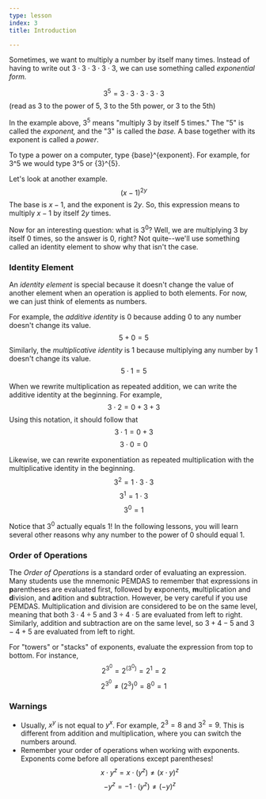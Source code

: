 ```yaml
---
type: lesson
index: 3
title: Introduction

---
```


Sometimes, we want to multiply a number by itself many times. Instead of having to write out $3\cdot3\cdot3\cdot3\cdot3$, we can use something called *exponential form.*

$$3^5=3\cdot3\cdot3\cdot3\cdot3$$
(read as 3 to the power of 5, 3 to the 5th power, or 3 to the 5th)

In the example above, $3^5$ means "multiply 3 by itself 5 times." The "$5$" is called the *exponent,* and the "$3$" is called the *base.* A base together with its exponent is called a *power*.

To type a power on a computer, type {base}^{exponent}. For example, for $3$^$5$ we would type $3$^$5$ or {$3$}^{$5$}. 

Let's look at another example. 
$$(x-1)^{2y}$$
The base is $x-1$, and the exponent is $2y$. So, this expression means to multiply $x-1$ by itself $2y$ times.

Now for an interesting question: what is $3^0$? Well, we are multiplying $3$ by itself $0$ times, so the answer is $0$, right? Not quite--we'll use something called an identity element to show why that isn't the case. 

### Identity Element
An *identity element* is special because it doesn't change the value of another element when an operation is applied to both elements. For now, we can just think of elements as numbers. 

For example, the *additive identity* is 0 because adding 0 to any number doesn't change its value. 
$$5+0=5$$
Similarly, the *multiplicative identity* is 1 because multiplying any number by 1 doesn't change its value.  
$$5\cdot1=5$$

When we rewrite multiplication as repeated addition, we can write the additive identity at the beginning. For example, 
$$3\cdot2=0+3+3$$
Using this notation, it should follow that 
$$3\cdot1=0+3$$
$$3\cdot0=0$$

Likewise, we can rewrite exponentiation as repeated multiplication with the multiplicative identity in the beginning.
$$3^2=1\cdot3\cdot3$$
$$3^1=1\cdot3$$
$$3^0=1$$

Notice that $3^0$ actually equals $1$! In the following lessons, you will learn several other reasons why any number to the power of $0$ should equal $1$.

### Order of Operations
The *Order of Operations* is a standard order of evaluating an expression. Many students use the mnemonic PEMDAS to remember that expressions in **p**arentheses are evaluated first, followed by **e**xponents, **m**ultiplication and **d**ivision, and **a**dition and **s**ubtraction. However, be very careful if you use PEMDAS. Multiplication and division are considered to be on the same level, meaning that both $3\cdot4\div5$ and $3\div4\cdot5$ are evaluated from left to right. Similarly, addition and subtraction are on the same level, so $3+4-5$ and $3-4+5$ are evaluated from left to right.

For "towers" or "stacks" of exponents, evaluate the expression from top to bottom. For instance, 
$$2^{3^0}=2^{(3^0)}=2^1=2$$
$$2^{3^0}\neq(2^3)^0=8^0=1$$

### Warnings
- Usually, $x^y$ is not equal to $y^x$. For example, $2^3=8$ and $3^2=9$. This is different from addition and multiplication, where you can switch the numbers around. 
- Remember your order of operations when working with exponents. Exponents come before all operations except parentheses!
$$x\cdot y^z=x\cdot(y^z)​\neq (x\cdot y)^z$$
$$-y^z=-1\cdot(y^z)​\neq (-y)^z$$

<!--stackedit_data:
eyJoaXN0b3J5IjpbLTEwNDY0NTY0NzMsLTEyNDI5MTkxMDksNT
IzNDY1Nzk0LDE2ODc2MjYwODNdfQ==
-->